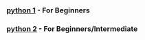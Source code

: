 ### [python 1](./python%201) - For Beginners 
### [python 2](./python%202) - For Beginners/Intermediate 
